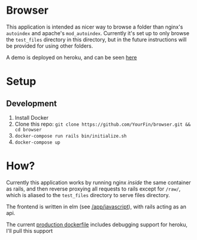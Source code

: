 # Browser

This application is intended as nicer way to browse a folder than nginx's `autoindex` and apache's `mod_autoindex`.
Currently it's set up to only browse the `test_files` directory in this directory, but in the future instructions will be provided for using other folders.

A demo is deployed on heroku, and can be seen [here](https://protected-mesa-32806.herokuapp.com/c/)

# Setup
## Development
1. Install Docker
1. Clone this repo: `git clone https://github.com/YourFin/browser.git && cd browser`
1. `docker-compose run rails bin/initialize.sh`
1. `docker-compose up`

# How?

Currently this application works by running nginx _inside_ the same container as rails, and then reverse proxying all requests to rails except for `/raw/`, which is aliased to the `test_files` directory to serve files directory.

The frontend is written in elm (see [/app/javascript](/app/javascript)), with rails acting as an api.

The current [production dockerfile](/Dockerfile-prod) includes debugging support for heroku, I'll pull this support
